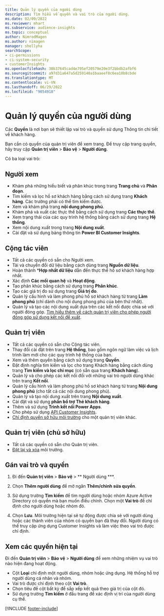 ```yaml
---
title: Quản lý quyền của người dùng
description: Tìm hiểu về quyền và vai trò của người dùng.
ms.date: 02/09/2022
ms.reviewer: mhart
ms.subservice: audience-insights
ms.topic: conceptual
author: NimrodMagen
ms.author: nimagen
manager: shellyha
searchScope:
- ci-permissions
- ci-system-security
- customerInsights
ms.openlocfilehash: 30b37645cad4e795ef20579e20e3f2bbdb2afbf6
ms.sourcegitcommit: a97d31a647a5d259140a1baaeef8c6ea10b8cbde
ms.translationtype: MT
ms.contentlocale: vi-VN
ms.lasthandoff: 06/29/2022
ms.locfileid: "9054918"
---
```

# <a name="manage-user-permissions"></a>Quản lý quyền của người dùng

Các **Quyền** là nơi bạn sẽ thiết lập vai trò và quyền sử dụng Thông tin chi tiết về khách hàng.

Bạn cần có quyền của quản trị viên để xem trang. Để truy cập trang quyền, hãy truy cập **Quản trị viên** > **Bảo vệ** > **Người dùng**.

Có ba loại vai trò:

## <a name="viewer"></a>Người xem

- Khám phá những hiểu biết và phân khúc trong trang **Trang chủ** và **Phân đoạn**.
- Tìm kiếm và lọc hồ sơ khách hàng bằng cách sử dụng trang **Khách hàng**. Các trường phải có thể tìm kiếm được.
- Xem và khám phá trang **nội dung phong phú**.
- Khám phá và xuất các thực thể bằng cách sử dụng trang **Các thực thể**.
- Xem trạng thái của các quy trình hệ thống bằng cách sử dụng trang **Hệ thống**.
- Xem nội dung xuất trong trang **Nội dung xuất**.
- Cài đặt và sử dụng bảng thông tin **Power BI Customer Insights**.

## <a name="contributor"></a>Cộng tác viên

- Tất cả các quyền có sẵn cho Người xem.
- Tải và chuyển đổi dữ liệu bằng cách dùng trang **Nguồn dữ liệu**.
- Hoàn thành ***Hợp nhất dữ liệu** dẫn đến thực thể hồ sơ khách hàng hợp nhất.
- Xác định **Các mối quan hệ** và **Hoạt động**.
- Tạo phân khúc bằng cách sử dụng trang **Phân khúc**.
- Tạo các giá trị đo sử dụng trang **Giá trị đo**.
- Quản lý cấu hình và làm phong phú hồ sơ khách hàng từ trang **Làm phong phú** (chỉ dành cho nội dung phong phú của bên thứ nhất).
- Quản lý và tạo các nội dung xuất dựa trên các kết nối được chia sẻ với người đóng góp. [Tìm hiểu thêm về cách quản trị viên cho phép người đóng góp sử dụng kết nối để xuất](connections.md#allow-contributors-to-use-a-connection-for-exports).

## <a name="admin"></a>Quản trị viên

- Tất cả các quyền có sẵn cho Cộng tác viên.
- Thay đổi cài đặt trên trang **Hệ thống**, bao gồm ngôn ngữ làm việc và lịch trình làm mới cho các quy trình hệ thống của bạn.
- Xem và thêm quyền bằng cách sử dụng trang **Quyền**.
- Đặt định nghĩa tìm kiếm và lọc cho trang Khách hàng bằng cách dùng trang **Tìm kiếm và lọc chỉ mục** (có sẵn qua trang **Khách hàng**).
- Quản lý và cho phép các kết nối đối với những vai trò người dùng khác trên trang **Kết nối**.
- Quản lý cấu hình và làm phong phú hồ sơ khách hàng từ trang **Nội dung phong phú** (cho tất cả các nội dung phong phú).
- Quản lý và tạo nội dung xuất trên trang **Nội dung xuất**.
- Cài đặt và sử dụng **phần bổ trợ Thẻ khách hàng**.
- Thêm và sử dụng **Trình kết nối Power Apps**.
- Cho phép sử dụng [API Customer Insights](apis.md).
- [Chỉ định quyền sở hữu môi trường](manage-environments.md#change-the-owner-of-an-environment) cho một quản trị viên khác.

## <a name="admin-owner"></a>Quản trị viên (chủ sở hữu)

- Tất cả các quyền có sẵn cho Quản trị viên.
- [Đặt lại và xóa](manage-environments.md#reset-an-existing-environment-preview) môi trường.

## <a name="assign-roles-and-permissions"></a>Gán vai trò và quyền

1. Đi đến **Quản trị viên** > **Bảo vệ** > ** Người dùng ***.

1. Chọn **Thêm người dùng** để mở ngăn **Thêm/chỉnh sửa quyền**.

1. Sử dụng trường **Tìm kiếm** để tìm người dùng hoặc nhóm Azure Active Directory có quyền mà bạn muốn điều chỉnh. Chọn một **Vai trò** để chỉ định cho người dùng hoặc nhóm đó.

1. Chọn **Lưu**. Môi trường hiện tại sẽ tự động được chia sẻ với người dùng hoặc các thành viên của nhóm có quyền bạn đã thay đổi. Người dùng có thể truy cập ứng dụng Customer Insights và làm việc theo vai trò được chỉ định.

## <a name="view-current-permissions"></a>Xem các quyền hiện tại

Đi đến **Quản trị viên** > **Bảo vệ** > **Người dùng** để xem những nhiệm vụ vai trò nào hiện đang hoạt động.

- Cột **Loại** chỉ định một người dùng, nhóm hoặc ứng dụng. Hệ thống hỗ trợ người dùng cá nhân và nhóm.
- Vai trò được chỉ định theo cột **Vai trò**.
- Chọn tiêu đề cột bất kỳ để sắp xếp kết quả theo giá trị của cột đó.
- Sử dụng trường **Tìm kiếm** ở đầu trang để xác định vị trí của người dùng cụ thể.


[!INCLUDE [footer-include](includes/footer-banner.md)]
